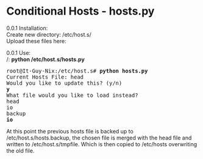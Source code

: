 # Conditional Hosts - hosts.py

0.0.1 Installation:<br>
Create new directory: /etc/host.s/<br>
Upload these files here:<br>


0.0.1 Use:<br>
/: <strong>python /etc/host.s/hosts.py</strong>
<pre>
root@It-Guy-Nix:/etc/host.s# <strong>python hosts.py</strong> 
Current Hosts File: head
Would you like to update this? (y/n)
<strong>y</strong>
What file would you like to load instead?
head
io
backup
<strong>io</strong>
</pre>

At this point the previous hosts file is backed up to /etc/host.s/hosts.backup, the chosen file is merged with the head file and written to /etc/host.s/tmpfile. Which is then copied to /etc/hosts overwriting the old file.
